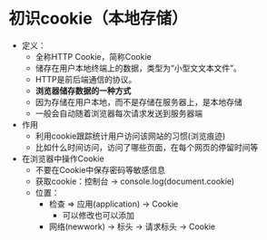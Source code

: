# 初识cookie（本地存储）

* 定义：
  * 全称HTTP Cookie，简称Cookie
  * 储存在用户本地终端上的数据，类型为“小型文文本文件”。
  * HTTP是前后端通信的协议。
  * **浏览器储存数据的一种方式**
  * 因为存储在用户本地，而不是存储在服务器上，是本地存储
  * 一般会自动随着浏览器每次请求发送到服务器端
* 作用
  * 利用cookie跟踪统计用户访问该网站的习惯(浏览痕迹)
  * 比如什么时间访问，访问了哪些页面，在每个网页的停留时间等
* 在浏览器中操作Cookie
  * 不要在Cookie中保存密码等敏感信息
  * 获取cookie：控制台 -> console.log(document.cookie)
  * 位置：
    * 检查 => 应用(application) -> Cookie
      * 可以修改也可以添加
    * 网络(newwork) -> 标头 -> 请求标头 -> Cookie